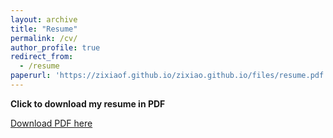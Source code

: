 ```yaml
---
layout: archive
title: "Resume"
permalink: /cv/
author_profile: true
redirect_from:
  - /resume
paperurl: 'https://zixiaof.github.io/zixiao.github.io/files/resume.pdf'
---
```


**Click to download my resume in PDF**

[Download PDF here](https://zixiaof.github.io/zixiao.github.io/files/resume.pdf)

